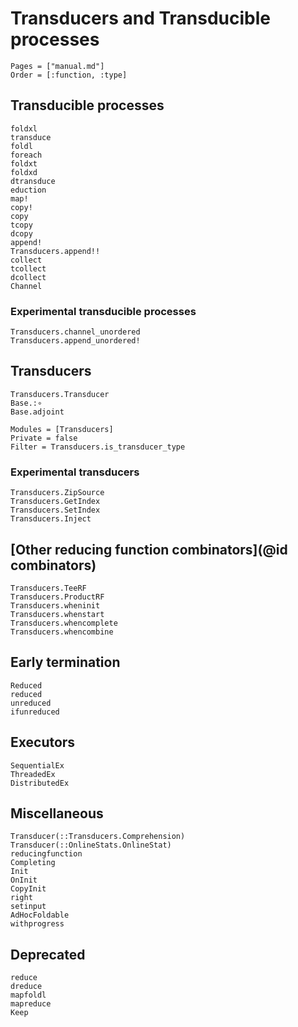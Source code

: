 # Transducers and Transducible processes

```@index
Pages = ["manual.md"]
Order = [:function, :type]
```

## Transducible processes

```@docs
foldxl
transduce
foldl
foreach
foldxt
foldxd
dtransduce
eduction
map!
copy!
copy
tcopy
dcopy
append!
Transducers.append!!
collect
tcollect
dcollect
Channel
```

### Experimental transducible processes

```@docs
Transducers.channel_unordered
Transducers.append_unordered!
```

## Transducers

```@docs
Transducers.Transducer
Base.:∘
Base.adjoint
```

```@autodocs
Modules = [Transducers]
Private = false
Filter = Transducers.is_transducer_type
```

### Experimental transducers

```@docs
Transducers.ZipSource
Transducers.GetIndex
Transducers.SetIndex
Transducers.Inject
```

## [Other reducing function combinators](@id combinators)

```@docs
Transducers.TeeRF
Transducers.ProductRF
Transducers.wheninit
Transducers.whenstart
Transducers.whencomplete
Transducers.whencombine
```

## Early termination

```@docs
Reduced
reduced
unreduced
ifunreduced
```

## Executors

```@docs
SequentialEx
ThreadedEx
DistributedEx
```

## Miscellaneous

```@docs
Transducer(::Transducers.Comprehension)
Transducer(::OnlineStats.OnlineStat)
reducingfunction
Completing
Init
OnInit
CopyInit
right
setinput
AdHocFoldable
withprogress
```

## Deprecated

```@docs
reduce
dreduce
mapfoldl
mapreduce
Keep
```
